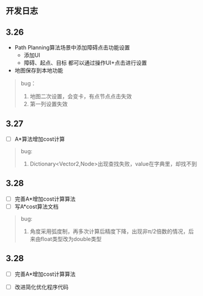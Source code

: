 ## 开发日志

## 3.26
- Path Planning算法场景中添加障碍点击功能设置
    - 添加UI
    - 障碍、起点、目标 都可以通过操作UI+点击进行设置
- 地图保存到本地功能
> bug：
> 1. 地图二次设置，会变卡，有点节点点击失效
> 2. 第一列设置失效  

## 3.27
- [ ] A*算法增加cost计算    
> bug:  
> 1. Dictionary<Vector2,Node>出现查找失败，value在字典里，却找不到

## 3.28
- [ ] 完善A*增加cost计算算法
- [ ] 写A*cost算法文档  
> bug:
> 1. 角度采用弧度制，再多次计算后精度下降，出现非π/2倍数的情况，后来由float类型改为double类型


## 3.28
- [ ] 完善A*增加cost计算算法
- [ ] 改进简化优化程序代码


